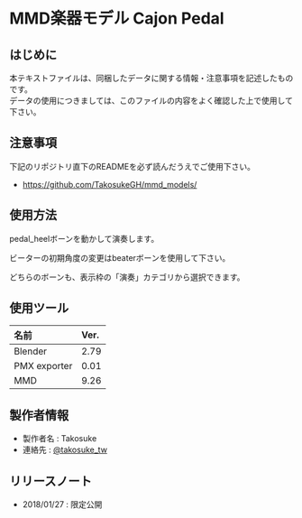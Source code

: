 # MMD楽器モデル Cajon Pedal

## はじめに

本テキストファイルは、同梱したデータに関する情報・注意事項を記述したものです。  
データの使用につきましては、このファイルの内容をよく確認した上で使用して下さい。  

## 注意事項

下記のリポジトリ直下のREADMEを必ず読んだうえでご使用下さい。

- <https://github.com/TakosukeGH/mmd_models/>

## 使用方法

pedal_heelボーンを動かして演奏します。

ビーターの初期角度の変更はbeaterボーンを使用して下さい。

どちらのボーンも、表示枠の「演奏」カテゴリから選択できます。

## 使用ツール

| 名前         | Ver. |
|:-------------|:-----|
| Blender      | 2.79 |
| PMX exporter | 0.01 |
| MMD          | 9.26 |

## 製作者情報

- 製作者名 : Takosuke
- 連絡先   : [@takosuke_tw](https://twitter.com/takosuke_tw)

## リリースノート

- 2018/01/27 : 限定公開
